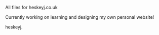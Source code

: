All files for heskeyj.co.uk

Currently working on learning and designing my own personal website!

heskeyj.
